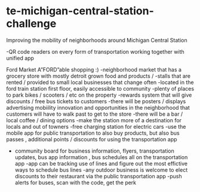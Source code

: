 # te-michigan-central-station-challenge
Improving the mobility of neighborhoods around Michigan Central Station

-QR code readers on every form of transportation working together with unified app

Ford Market  A”FORD”able shopping :)
-neighborhood market that has a grocery store with mostly detroit grown food and products / 
-stalls that are rented / provided to small local businesses that change often 
-located in the ford train station first floor, easily accessible to community
-plenty of places to park bikes / scooters / etc on the property
-rewards system that will give discounts / free bus tickets to customers
-there will be posters / displays advertising mobiility innovation and opportunities in the neighborhood that customers will have to walk past to get to the store
-there will be a bar / local coffee / dining options
-make the station more of a destination for locals and out of towners
-free charging station for electric cars
-use the mobile app for public transportation to also buy products, but also bus passes , additional points / discounts for using the transportation app
- community board for business information, flyers, transportation updates, bus app information , bus schedules all on the transportation app
-app can be tracking use of lines and figure out the most effictive ways to schedule bus lines
-any outdoor business is welcome to elect discounts to their restaurant via the public transportation app
-push alerts for buses, scan with the code, get the perk 
